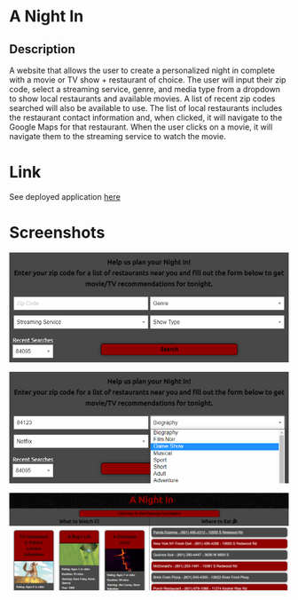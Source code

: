 # A Night In

## Description
A website that allows the user to create a personalized night in complete with a movie or TV show + restaurant of choice. The user will input their zip code, select a streaming service, genre, and media type from a dropdown to show local restaurants and available movies. A list of recent zip codes searched will also be available to use. The list of local restaurants includes the restaurant contact information and, when clicked, it will navigate to the Google Maps for that restaurant. When the user clicks on a movie, it will navigate them to the streaming service to watch the movie.

# Link
See deployed application [here](https://alyssawinn.github.io/a-night-in/)

# Screenshots
![Modal](./assets/images/screenshot1.PNG)


![Search](./assets/images/screenshot2.PNG)


![Results](./assets/images/screenshot3.PNG)